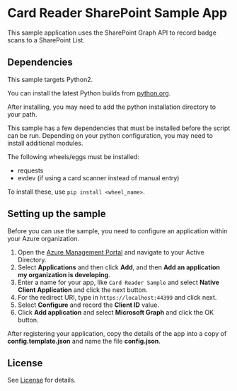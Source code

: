 # Card Reader SharePoint Sample App

This sample application uses the SharePoint Graph API to record badge scans to a SharePoint List.

## Dependencies

This sample targets Python2. 

You can install the latest Python builds from [python.org](https://www.python.org/downloads/).

After installing, you may need to add the python installation directory to your path.

This sample has a few dependencies that must be installed before the script can be run.
Depending on your python configuration, you may need to install additional modules.

The following wheels/eggs must be installed:

* requests
* evdev (if using a card scanner instead of manual entry)

To install these, use `pip install <wheel_name>`.


## Setting up the sample

Before you can use the sample, you need to configure an application within your Azure organization.

1. Open the [Azure Management Portal](https://manage.windowsazure.com) and navigate to your Active Directory.
2. Select **Applications** and then click **Add**, and then **Add an application my organization is developing**.
3. Enter a name for your app, like `Card Reader Sample` and select **Native Client Application** and click the next button.
4. For the redirect URI, type in `https://localhost:44399` and click next.
5. Select **Configure** and record the **Client ID** value.
6. Click **Add application** and select **Microsoft Graph** and click the OK button.

After registering your application, copy the details of the app into a copy of **config.template.json** and name the file **config.json**.

## License

See [License](LICENSE.md) for details.
